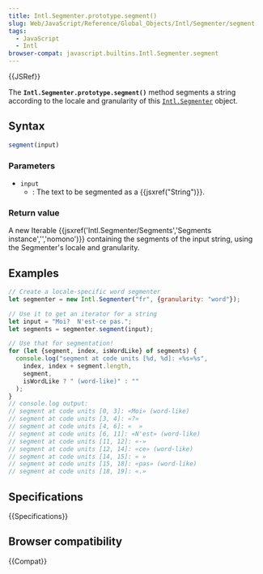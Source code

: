 ```yaml
---
title: Intl.Segmenter.prototype.segment()
slug: Web/JavaScript/Reference/Global_Objects/Intl/Segmenter/segment
tags:
  - JavaScript
  - Intl
browser-compat: javascript.builtins.Intl.Segmenter.segment
---
```

{{JSRef}}

The **`Intl.Segmenter.prototype.segment()`** method segments a string according to the locale and granularity of this [`Intl.Segmenter`](/en-US/docs/Web/JavaScript/Reference/Global_Objects/Intl/Segmenter) object.


## Syntax

```js
segment(input)
```

### Parameters

- `input`
  - : The text to be segmented as a {{jsxref("String")}}.

### Return value

A new Iterable {{jsxref('Intl.Segmenter/Segments','Segments instance','','nomono')}} containing the segments of the input string, using the Segmenter's locale and granularity.

## Examples

```js
// Create a locale-specific word segmenter
let segmenter = new Intl.Segmenter("fr", {granularity: "word"});

// Use it to get an iterator for a string
let input = "Moi?  N'est-ce pas.";
let segments = segmenter.segment(input);

// Use that for segmentation!
for (let {segment, index, isWordLike} of segments) {
  console.log("segment at code units [%d, %d]: «%s»%s",
    index, index + segment.length,
    segment,
    isWordLike ? " (word-like)" : ""
  );
}
// console.log output:
// segment at code units [0, 3]: «Moi» (word-like)
// segment at code units [3, 4]: «?»
// segment at code units [4, 6]: «  »
// segment at code units [6, 11]: «N'est» (word-like)
// segment at code units [11, 12]: «-»
// segment at code units [12, 14]: «ce» (word-like)
// segment at code units [14, 15]: « »
// segment at code units [15, 18]: «pas» (word-like)
// segment at code units [18, 19]: «.»
```

## Specifications

{{Specifications}}

## Browser compatibility

{{Compat}}
